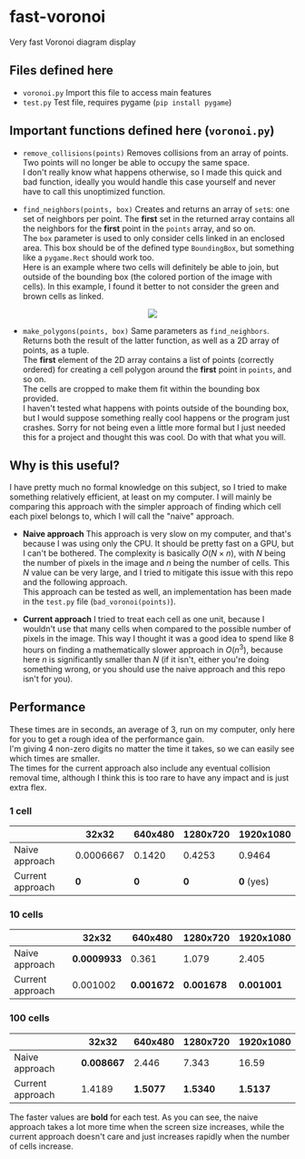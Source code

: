 # fast-voronoi
Very fast Voronoi diagram display

## Files defined here

- `voronoi.py` Import this file to access main features
- `test.py` Test file, requires pygame (`pip install pygame`)

## Important functions defined here (`voronoi.py`)

- `remove_collisions(points)`
    Removes collisions from an array of points.  
    Two points will no longer be able to occupy the same space.  
    I don't really know what happens otherwise, so I made this quick and bad function, ideally you would handle this case yourself and never have to call this unoptimized function.

- `find_neighbors(points, box)`
    Creates and returns an array of `set`s: one set of neighbors per point. The **first** set in the returned array contains all the neighbors for the **first** point in the `points` array, and so on.  
    The `box` parameter is used to only consider cells linked in an enclosed area. This box should be of the defined type `BoundingBox`, but something like a `pygame.Rect` should work too.  
    Here is an example where two cells will definitely be able to join, but outside of the bounding box (the colored portion of the image with cells). In this example, I found it better to not consider the green and brown cells as linked.
<p align=center><img src="https://github.com/user-attachments/assets/fa98b962-9702-4bac-ab2d-940d84e4a410" /></p>

- `make_polygons(points, box)`
    Same parameters as `find_neighbors`. Returns both the result of the latter function, as well as a 2D array of points, as a tuple.  
    The **first** element of the 2D array contains a list of points (correctly ordered) for creating a cell polygon around the **first** point in `points`, and so on.  
    The cells are cropped to make them fit within the bounding box provided.  
    I haven't tested what happens with points outside of the bounding box, but I would suppose something really cool happens or the program just crashes. Sorry for not being even a little more formal but I just needed this for a project and thought this was cool. Do with that what you will.

## Why is this useful?

I have pretty much no formal knowledge on this subject, so I tried to make something relatively efficient, at least on my computer. I will mainly be comparing this approach with the simpler approach of finding which cell each pixel belongs to, which I will call the "naive" approach.

- **Naive approach**
    This approach is very slow on my computer, and that's because I was using only the CPU. It should be pretty fast on a GPU, but I can't be bothered. The complexity is basically $O(N\times n)$, with $N$ being the number of pixels in the image and $n$ being the number of cells. This $N$ value can be very large, and I tried to mitigate this issue with this repo and the following approach.  
    This approach can be tested as well, an implementation has been made in the `test.py` file (`bad_voronoi(points)`).

- **Current approach**
    I tried to treat each cell as one unit, because I wouldn't use that many cells when compared to the possible number of pixels in the image. This way I thought it was a good idea to spend like 8 hours on finding a mathematically slower approach in $O(n^3)$, because here $n$ is significantly smaller than $N$ (if it isn't, either you're doing something wrong, or you should use the naive approach and this repo isn't for you).

## Performance

These times are in seconds, an average of 3, run on my computer, only here for you to get a rough idea of the performance gain.  
I'm giving 4 non-zero digits no matter the time it takes, so we can easily see which times are smaller.  
The times for the current approach also include any eventual collision removal time, although I think this is too rare to have any impact and is just extra flex.

### 1 cell
||32x32|640x480|1280x720|1920x1080|
|-|-|-|-|-|
|Naive approach|0.0006667|0.1420|0.4253|0.9464|
|Current approach|**0**|**0**|**0**|**0** (yes)|

### 10 cells
||32x32|640x480|1280x720|1920x1080|
|-|-|-|-|-|
|Naive approach|**0.0009933**|0.361|1.079|2.405|
|Current approach|0.001002|**0.001672**|**0.001678**|**0.001001**|

### 100 cells
||32x32|640x480|1280x720|1920x1080|
|-|-|-|-|-|
|Naive approach|**0.008667**|2.446|7.343|16.59|
|Current approach|1.4189|**1.5077**|**1.5340**|**1.5137**|

The faster values are **bold** for each test.
As you can see, the naive approach takes a lot more time when the screen size increases, while the current approach doesn't care and just increases rapidly when the number of cells increase.
